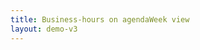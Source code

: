 ```yaml
---
title: Business-hours on agendaWeek view
layout: demo-v3
---
```

<script>
  $(function() {

    $('#calendar').fullCalendar({
      defaultView: 'agendaWeek',
      businessHours: true
    });

  });
</script>

